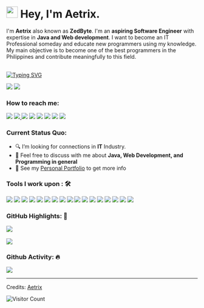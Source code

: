 <h1><img src="https://slackmojis.com/emojis/5197-party_blob/download" width="30"/> Hey, I'm Aetrix.</h1>

I'm **Aetrix** also known as **ZedByte**. I'm an **aspiring Software Engineer** with expertise in **Java and Web development**. I want to become an IT Professional someday and educate new programmers using my knowledge. My main objective is to become one of the best programmers in the Philippines and contribute meaningfully to this field.<br><br>
<!--<a href="https://www.facebook.com"><img src="https://camo.githubusercontent.com/d79c5549652f9c7690992eb49571d216a70a480681561cbd93bfbfc77c491e54/68747470733a2f2f696d672e736869656c64732e696f2f62616467652f596f75547562652d4646303030303f7374796c653d666f722d7468652d6261646765266c6f676f3d796f7574756265266c6f676f436f6c6f723d7768697465"></a><img><br><br>-->
[![Typing SVG](https://readme-typing-svg.herokuapp.com?color=%2349F707&lines=I'm+Aetrix;Software+Engineer)](https://git.io/typing-svg)

[![](https://img.shields.io/badge/Gmail-aetrix@gmail.com-red)](mailto:@gmail.com) [![](https://img.shields.io/badge/Linkedin-blue)](https://www.linkedin.com/in/aetrix)

### How to reach me: 
<a href="mailto: aetrix@gmail.com">
<img src="https://img.shields.io/badge/-aetrix@gmail.com-7B83EB?&style=for-the-badge&logo=Microsoft-outlook&logoColor=white" ></a>  <a  href="https://www.instagram.com"><img src="https://img.shields.io/badge/@aetrix-%23E4405F.svg?&style=for-the-badge&logo=instagram&logoColor=white"> </a>  <a href="https://www.linkedin.com/"><img src="https://img.shields.io/badge/aetrix-%230077B5.svg?&style=for-the-badge&logo=linkedin&logoColor=white" ></a>  <a  href="https://www.aetrix.netlify.app/"><img src="https://img.shields.io/badge/aetrix.github.io-%2312100E.svg?&style=for-the-badge&logo=safari&logoColor=white"></a>
<a href="https://www.messenger.com/"><img src="https://img.shields.io/badge/Messenger-00B2FF?style=for-the-badge&logo=messenger&logoColor=white"></a> <a href="https://www.telegram.com/"><img src="https://img.shields.io/badge/Telegram-2CA5E0?style=for-the-badge&logo=telegram&logoColor=white"></a> <a href="www.discord.com"><img src="https://img.shields.io/badge/Discord-7289DA?style=for-the-badge&logo=discord&logoColor=white"></a> <a href="www.microsoftteams.com"><img src="https://img.shields.io/badge/Microsoft_Teams-6264A7?style=for-the-badge&logo=microsoft-teams&logoColor=white"></a>

### Current Status Quo:

- 🔍 I’m looking for connections in <strong>IT</strong> Industry.
- 💬 Feel free to discuss with me about <strong>Java, Web Development, and Programming in general</strong>
- 👀 See my [Personal Portfolio](https://aetrix.netlify.app/index.html) to get more info

### Tools I work upon : 🛠

<img src="https://img.shields.io/badge/html5-%23E34F26.svg?style=for-the-badge&logo=html5&logoColor=white">   <img src="https://img.shields.io/badge/css3%20-%2314354C.svg?&style=for-the-badge&logo=css3&logoColor=white">   <img src="https://img.shields.io/badge/javascript%20-%23323330.svg?&style=for-the-badge&logo=javascript&logoColor=%23F7DF1E"> <img src="https://img.shields.io/badge/PHP%20-%23777BB4.svg?&style=for-the-badge&logo=php&logoColor=white">   <img src="https://img.shields.io/badge/react-%2320232a.svg?style=for-the-badge&logo=react&logoColor=%2361DAFB"> <img src="https://img.shields.io/badge/Angular%20-%23DD0031.svg?&style=for-the-badge&logo=angular&logoColor=white"> <img src="https://img.shields.io/badge/Babel-F9DC3e?style=for-the-badge&logo=babel&logoColor=black"> <img src="https://img.shields.io/badge/node.js%20-%23008CC1.svg?&style=for-the-badge&logo=node.js&logoColor=white"> <img src="https://img.shields.io/badge/mongodb%20-%2347A248svg?&style=for-the-badge&logo=mongodb&logoColor=white"> <img src="https://img.shields.io/badge/git%20-%23F05032.svg?&style=for-the-badge&logo=git&logoColor=white"/> <img src="http://img.shields.io/badge/-VS%20Code-000000?style=for-the-badge&logo=Visual-studio-code&logoColor=blue"> <img src="https://img.shields.io/badge/bootstrap-%23563D7C.svg?style=for-the-badge&logo=bootstrap&logoColor=white"> <img src="https://img.shields.io/badge/Canva-%2300C4CC.svg?style=for-the-badge&logo=Canva&logoColor=white"> <img src="https://img.shields.io/badge/figma-%23F24E1E.svg?style=for-the-badge&logo=figma&logoColor=white"> <img src="https://img.shields.io/badge/Eclipse-FE7A16.svg?style=for-the-badge&logo=Eclipse&logoColor=white">
<img src="https://img.shields.io/badge/Java-ED8B00?style=for-the-badge&logo=java&logoColor=white"> <img src="https://img.shields.io/badge/Python-14354C?style=for-the-badge&logo=python&logoColor=white">

### GitHub Highlights: :blossom:
<a href="https://www.linkedin.com/in">
   <img align="center" src="https://streak-stats.demolab.com?user=Zedbyte&theme=dark&hide_border=true&border_radius=5" />
</a><br><br>
<a href="https://www.linkedin.com/in">
  <img align="center" src="https://github-readme-stats.vercel.app/api?username=Zedbyte&theme=dark&show_icons=true" />
</a>

### Github Activity: 🔥 
<img align="center" src="https://github-readme-activity-graph.vercel.app/graph?username=Zedbyte&bg_color=000000&color=ffffff&line=ffffff&point=00eeff&area=true&hide_border=true" />

-----
Credits: [Aetrix](https://github.com/)



![Visitor Count](https://profile-counter.glitch.me/{aetrix}/count.svg)
